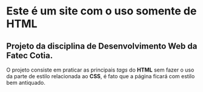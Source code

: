 # Este é um site com o uso somente de HTML

## Projeto da disciplina de Desenvolvimento Web da **Fatec Cotia**.

O projeto consiste em praticar as principais *tags* do **HTML** sem fazer o uso da parte de estilo relacionada ao **CSS**, é fato que a página ficará com estilo bem antiquado.

